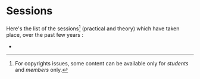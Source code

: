 # Sessions


Here's the list of the sessions[^1] (practical and theory) which have taken place, over the past few years :

- 


[^1]: For copyrights issues, some content can be available only for *students* and *members* only.